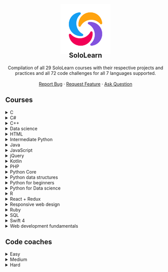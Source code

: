 <div align="center">
    <img src="docs/icon.png" alt="Logo" width="156" height="156" style="margin-bottom:-40px">
    <h2 align="center">SoloLearn</h2>
    <p align="center">
        Compilation of all 29 SoloLearn courses with their respective projects and practices and all 72 code challenges for all 7 languages supported.
        <br />
        <br />
        <a href="https://github.com/HenestrosaConH/sololearn/issues/new/choose">Report Bug</a> · <a href="https://github.com/HenestrosaConH/sololearn/issues/new/choose">Request Feature</a> · <a href="https://github.com/HenestrosaConH/sololearn/discussions">Ask Question</a>
    </p>
</div>

## Courses

<details>
	<summary>C</summary>

There are no code projects nor code practices available for this course.
</details>

<details>
	<summary>C#</summary>

1. Basic concepts
	<details>
		<summary>Code practice</summary>

	- [C# is the best](https://github.com/HenestrosaConH/sololearn/tree/main/Courses/C%23/1.%20Basic%20concepts/Code%20practice/C%23%20is%20the%20best)	 
	- [How much do you earn](https://github.com/HenestrosaConH/sololearn/tree/main/Courses/C%23/1.%20Basic%20concepts/Code%20practice/How%20much%20do%20you%20earn)	
	- [Packing madness](https://github.com/HenestrosaConH/sololearn/tree/main/Courses/C%23/1.%20Basic%20concepts/Code%20practice/Packing%20madness)	
	- [Welcome message](https://github.com/HenestrosaConH/sololearn/tree/main/Courses/C%23/1.%20Basic%20concepts/Code%20practice/Welcome%20message)	
	- [Your first program](https://github.com/HenestrosaConH/sololearn/tree/main/Courses/C%23/1.%20Basic%20concepts/Code%20practice/Your%20first%20program)	
	</details>
	<details>
		<summary>Code project</summary>

	- [Area of a circle](https://github.com/HenestrosaConH/sololearn/tree/main/Courses/C%23/1.%20Basic%20concepts/Code%20project)
	</details>
2. Conditionals and loops
	<details>
		<summary>Code practice</summary>

	- [Difficulty levels](https://github.com/HenestrosaConH/sololearn/tree/main/Courses/C%23/2.%20Conditionals%20and%20loops/Code%20practice/Difficulty%20levels)	 
	- [Disney here we come](https://github.com/HenestrosaConH/sololearn/tree/main/Courses/C%23/2.%20Conditionals%20and%20loops/Code%20practice/Disney%20here%20we%20come)	
	- [Earning a scholarship](https://github.com/HenestrosaConH/sololearn/tree/main/Courses/C%23/2.%20Conditionals%20and%20loops/Code%20practice/Earning%20a%20scholarship)	
	- [Flight Kindles](https://github.com/HenestrosaConH/sololearn/tree/main/Courses/C%23/2.%20Conditionals%20and%20loops/Code%20practice/Flight%20Kindles)	
	- [Going once, going twice, sold](https://github.com/HenestrosaConH/sololearn/tree/main/Courses/C%23/2.%20Conditionals%20and%20loops/Code%20practice/Going%20once%2C%20going%20twice%2C%20sold)	
	- [Up we go](https://github.com/HenestrosaConH/sololearn/tree/main/Courses/C%23/2.%20Conditionals%20and%20loops/Code%20practice/Up%20we%20go)	
	</details>
	<details>
		<summary>Code project</summary>

	- [Multiple of 3](https://github.com/HenestrosaConH/sololearn/tree/main/Courses/C%23/2.%20Conditionals%20and%20loops/Code%20project)
	</details>
3. Methods
	<details>
		<summary>Code practice</summary>

	- [Fun with methods](https://github.com/HenestrosaConH/sololearn/tree/main/Courses/C%23/3.%20Methods/Code%20practice/Fun%20with%20methods)	 
	- [Geometry](https://github.com/HenestrosaConH/sololearn/tree/main/Courses/C%23/3.%20Methods/Code%20practice/Geometry)	
	- [Get that discount](https://github.com/HenestrosaConH/sololearn/tree/main/Courses/C%23/3.%20Methods/Code%20practice/Get%20that%20discount)	
	- [Getting a raise](https://github.com/HenestrosaConH/sololearn/tree/main/Courses/C%23/3.%20Methods/Code%20practice/Getting%20a%20raise)	
	- [Overloading](https://github.com/HenestrosaConH/sololearn/tree/main/Courses/C%23/3.%20Methods/Code%20practice/Overloading)	
	- [Recursive summing](https://github.com/HenestrosaConH/sololearn/tree/main/Courses/C%23/3.%20Methods/Code%20practice/Recursive%20summing)	
	- [Set it and forget it](https://github.com/HenestrosaConH/sololearn/tree/main/Courses/C%23/3.%20Methods/Code%20practice/Set%20it%20and%20forget%20it)	
	</details>
	<details>
		<summary>Code project</summary>

	- [Level points](https://github.com/HenestrosaConH/sololearn/tree/main/Courses/C%23/3.%20Methods/Code%20project)
	</details>
4. Classes and objects
	<details>
		<summary>Code practice</summary>

	- [Calculating wins](https://github.com/HenestrosaConH/sololearn/tree/main/Courses/C%23/4.%20Classes%20and%20objects/Code%20practice/Calculating%20wins)	 
	- [Card numbers](https://github.com/HenestrosaConH/sololearn/tree/main/Courses/C%23/4.%20Classes%20and%20objects/Code%20practice/Card%20numbers)	
	- [Creating a project](https://github.com/HenestrosaConH/sololearn/tree/main/Courses/C%23/4.%20Classes%20and%20objects/Code%20practice/Creating%20a%20project)	
	- [Welcome](https://github.com/HenestrosaConH/sololearn/tree/main/Courses/C%23/4.%20Classes%20and%20objects/Code%20practice/Welcome)	
	</details>
	<details>
		<summary>Code project</summary>

	- [Social network](https://github.com/HenestrosaConH/sololearn/tree/main/Courses/C%23/4.%20Classes%20and%20objects/Code%20project)
	</details>
5. Arrays and strings
	<details>
		<summary>Code practice</summary>

	- [Array to table](https://github.com/HenestrosaConH/sololearn/tree/main/Courses/C%23/5.%20Arrays%20and%20strings/Code%20practice/Array%20to%20table)	 
	- [Maximum and minimum](https://github.com/HenestrosaConH/sololearn/tree/main/Courses/C%23/5.%20Arrays%20and%20strings/Code%20practice/Maximum%20and%20minimum)	
	- [Only the evens](https://github.com/HenestrosaConH/sololearn/tree/main/Courses/C%23/5.%20Arrays%20and%20strings/Code%20practice/Only%20the%20evens)	
	- [Passwords rules](https://github.com/HenestrosaConH/sololearn/tree/main/Courses/C%23/5.%20Arrays%20and%20strings/Code%20practice/Passwords%20rules)	
	- [Qualifying for the Olympics](https://github.com/HenestrosaConH/sololearn/tree/main/Courses/C%23/5.%20Arrays%20and%20strings/Code%20practice/Qualifying%20for%20the%20Olympics)	
	- [Solve the puzzle](https://github.com/HenestrosaConH/sololearn/tree/main/Courses/C%23/5.%20Arrays%20and%20strings/Code%20practice/Solve%20the%20puzzle)	
	</details>
	<details>
		<summary>Code project</summary>

	- [Words](https://github.com/HenestrosaConH/sololearn/tree/main/Courses/C%23/5.%20Arrays%20and%20strings/Code%20project)
	</details>
6. More on classes
	<details>
		<summary>Code practice</summary>

	- [All about this](https://github.com/HenestrosaConH/sololearn/tree/main/Courses/C%23/6.%20More%20on%20classes/Code%20practice/All%20about%20this)	 
	- [Array sorting](https://github.com/HenestrosaConH/sololearn/tree/main/Courses/C%23/6.%20More%20on%20classes/Code%20practice/Array%20sorting)	
	- [Grow your business](https://github.com/HenestrosaConH/sololearn/tree/main/Courses/C%23/6.%20More%20on%20classes/Code%20practice/Grow%20your%20business)	
	- [Music selector](https://github.com/HenestrosaConH/sololearn/tree/main/Courses/C%23/6.%20More%20on%20classes/Code%20practice/Music%20selector)	
	- [Teamwork makes the dream](https://github.com/HenestrosaConH/sololearn/tree/main/Courses/C%23/6.%20More%20on%20classes/Code%20practice/Teamwork%20makes%20the%20dream)	
	- [Who won](https://github.com/HenestrosaConH/sololearn/tree/main/Courses/C%23/6.%20More%20on%20classes/Code%20practice/Who%20won)	
	</details>
	<details>
		<summary>Code project</summary>

	- [Dance](https://github.com/HenestrosaConH/sololearn/tree/main/Courses/C%23/6.%20More%20on%20classes/Code%20project)
	</details>
7. Inheritance and polymorphism
	<details>
		<summary>Code practice</summary>

	- [Attack](https://github.com/HenestrosaConH/sololearn/tree/main/Courses/C%23/7.%20Inheritance%20and%20polymorphism/Code%20practice/Attack)	 
	- [Make and model](https://github.com/HenestrosaConH/sololearn/tree/main/Courses/C%23/7.%20Inheritance%20and%20polymorphism/Code%20practice/Make%20and%20model)	
	- [Online car shopping](https://github.com/HenestrosaConH/sololearn/tree/main/Courses/C%23/7.%20Inheritance%20and%20polymorphism/Code%20practice/Online%20car%20shopping)	
	- [Perimeter calculator](https://github.com/HenestrosaConH/sololearn/tree/main/Courses/C%23/7.%20Inheritance%20and%20polymorphism/Code%20practice/Perimeter%20calculator)	
	- [Whats my account balance](https://github.com/HenestrosaConH/sololearn/tree/main/Courses/C%23/7.%20Inheritance%20and%20polymorphism/Code%20practice/Whats%20my%20account%20balance)	
	- [Where are the planes](https://github.com/HenestrosaConH/sololearn/tree/main/Courses/C%23/7.%20Inheritance%20and%20polymorphism/Code%20practice/Where%20are%20the%20planes)	
	</details>
	<details>
		<summary>Code project</summary>

	- [Drawing application](https://github.com/HenestrosaConH/sololearn/tree/main/Courses/C%23/7.%20Inheritance%20and%20polymorphism/Code%20project)
	</details>
8. Structs, enums, exceptions and files
	<details>
		<summary>Code practice</summary>

	- [Accelerate](https://github.com/HenestrosaConH/sololearn/tree/main/Courses/C%23/8.%20Structs%2C%20enums%2C%20exceptions%20and%20files/Code%20practice/Accelerate)	 
	- [Fun with dimensions](https://github.com/HenestrosaConH/sololearn/tree/main/Courses/C%23/8.%20Structs%2C%20enums%2C%20exceptions%20and%20files/Code%20practice/Fun%20with%20dimensions)	
	- [Going on vacation](https://github.com/HenestrosaConH/sololearn/tree/main/Courses/C%23/8.%20Structs%2C%20enums%2C%20exceptions%20and%20files/Code%20practice/Going%20on%20vacation)	
	</details>
	<details>
		<summary>Code project</summary>

	- [Robot-barman](https://github.com/HenestrosaConH/sololearn/tree/main/Courses/C%23/8.%20Structs%2C%20enums%2C%20exceptions%20and%20files/Code%20project)
	</details>
9. Generics
	<details>
		<summary>Code practice</summary>

	- [Generic all around](https://github.com/HenestrosaConH/sololearn/tree/main/Courses/C%23/9.%20Generics/Code%20practice/Generic%20all%20around)	 
	- [Hiring engineers](https://github.com/HenestrosaConH/sololearn/tree/main/Courses/C%23/9.%20Generics/Code%20practice/Hiring%20engineers)	
	- [Print to printer](https://github.com/HenestrosaConH/sololearn/tree/main/Courses/C%23/9.%20Generics/Code%20practice/Print%20to%20printer)	
	- [Queue it up](https://github.com/HenestrosaConH/sololearn/tree/main/Courses/C%23/9.%20Generics/Code%20practice/Queue%20it%20up)	
	- [Top of the leaderboard](https://github.com/HenestrosaConH/sololearn/tree/main/Courses/C%23/9.%20Generics/Code%20practice/Top%20of%20the%20leaderboard)	
	</details>
	<details>
		<summary>Code project</summary>

	- [Coffee time](https://github.com/HenestrosaConH/sololearn/tree/main/Courses/C%23/9.%20Generics/Code%20project)
	</details>
</details>

<details>
	<summary>C++</summary>

1. Basic concepts
	- [Transportation](https://github.com/HenestrosaConH/sololearn/tree/main/Courses/C%2B%2B/1.%20Basic%20concepts/Code%20project/Transportation)
2. Conditionals and loops
	- [Countdown](https://github.com/HenestrosaConH/sololearn/tree/main/Courses/C%2B%2B/2.%20Conditionals%20and%20loops/Code%20project/Countdown)
3. Data types, arrays and pointers
	- [Ticket office](https://github.com/HenestrosaConH/sololearn/tree/main/Courses/C%2B%2B/3.%20Data%20types%2C%20arrays%20and%20pointers/Code%20project/Ticket%20office)
4. Functions
	- [Palindrome numbers](https://github.com/HenestrosaConH/sololearn/tree/main/Courses/C%2B%2B/4.%20Functions/Code%20project/Palindrome%20numbers)
5. Classes and objects
	- [Queue management part 1](https://github.com/HenestrosaConH/sololearn/tree/main/Courses/C%2B%2B/5.%20Classes%20and%20objects/Code%20coach/Queue%20management%20part%201)
6. More on classes
	- [Queue management part 2](https://github.com/HenestrosaConH/sololearn/tree/main/Courses/C%2B%2B/6.%20More%20on%20classes/Code%20project/Queue%20management%20part%202)
7. Inheritance and polymorphism
	- [Queue management part 3](https://github.com/HenestrosaConH/sololearn/tree/main/Courses/C%2B%2B/7.%20Inheritance%20and%20polymorphism/Code%20project/Queue%20management%20part%203)
8. Templates, exceptions and files
	- [Queue management part 4](https://github.com/HenestrosaConH/sololearn/tree/main/Courses/C%2B%2B/8.%20Templates%2C%20exceptions%20and%20files/Code%20project/Queue%20management%20part%204)
</details>

<details>
	<summary>Data science</summary>

1. Data manipulation
	<details>
		<summary>Code project</summary>

	- [Water consumption](https://github.com/HenestrosaConH/sololearn/tree/main/Courses/Kotlin/1.%20Data%20manipulation/Code%20project)
	</details>
2. Data analysis
	<details>
		<summary>Code project</summary>

	- [Ordinary squares](https://github.com/HenestrosaConH/sololearn/tree/main/Courses/Data%20science/2.%20Data%20analysis/Code%20project)
	</details>
3. Data visualization
	<details>
		<summary>Code project</summary>

	- [Ordinary squares](https://github.com/HenestrosaConH/sololearn/tree/main/Courses/Data%20science/3.%20Data%20visualization/Code%20project)
	</details>
4. Linear regression
	<details>
		<summary>Code project</summary>

	- [Ordinary squares](https://github.com/HenestrosaConH/sololearn/tree/main/Courses/Data%20science/4.%20Linear%20regression/Code%20project)
	</details>
5. Classification
	<details>
		<summary>Code project</summary>

	- [Binary disorder](https://github.com/HenestrosaConH/sololearn/tree/main/Courses/Data%20science/5.%20Classification/Code%20project)
	</details>
6. Clustering wines
	<details>
		<summary>Code project</summary>

	- [Pandas pandas pandas](https://github.com/HenestrosaConH/sololearn/tree/main/Courses/Data%20science/6.%20Clustering%20wines/Code%20project)
	</details>

</details>

<details>
	<summary>HTML</summary>

1. Overview
	<details>
		<summary>Code repo</summary>

	- [Creating your first HTML page (03.2 Code repo)](https://github.com/HenestrosaConH/sololearn/tree/main/Courses/HTML/1.%20Overview/03.2%20Code%20repo)	 
	</details>
2. HTML Basics
	<details>
		<summary>Code repo</summary>

	- [Headings, lines, comments (06.2 Code repo)](https://github.com/HenestrosaConH/sololearn/tree/main/Courses/HTML/2.%20HTML%20Basics/06.2%20Code%20repo)	 
	- [Text formatting (08.2 Code repo)](https://github.com/HenestrosaConH/sololearn/tree/main/Courses/HTML/2.%20HTML%20Basics/08.2%20Code%20repo)	 
	- [Blog project: about me (09.2 Code repo)](https://github.com/HenestrosaConH/sololearn/tree/main/Courses/HTML/2.%20HTML%20Basics/09.2%20Code%20repo)	 
	- [Images (12.2 Code repo)](https://github.com/HenestrosaConH/sololearn/tree/main/Courses/HTML/2.%20HTML%20Basics/12.2%20Code%20repo)	 
	- [Lists (13.2 Code repo)](https://github.com/HenestrosaConH/sololearn/tree/main/Courses/HTML/2.%20HTML%20Basics/13.2%20Code%20repo)	 
	- [Tables (15.2 Code repo)](https://github.com/HenestrosaConH/sololearn/tree/main/Courses/HTML/2.%20HTML%20Basics/15.2%20Code%20repo)	 
	- [Links (16.2 Code repo)](https://github.com/HenestrosaConH/sololearn/tree/main/Courses/HTML/2.%20HTML%20Basics/16.2%20Code%20repo)	 
	- [Forms (19.2 Code repo)](https://github.com/HenestrosaConH/sololearn/tree/main/Courses/HTML/2.%20HTML%20Basics/19.2%20Code%20repo)	 
	- [Blog project: contact form (20.2 Code repo)](https://github.com/HenestrosaConH/sololearn/tree/main/Courses/HTML/2.%20HTML%20Basics/20.2%20Code%20repo)	 
	</details>
3. Challenges  
	There are no code repos for this module
4. HTML5  
	There are no code repos for this module
</details>

<details>
	<summary>Intermediate Python</summary>

1. Collection types
	<details>
		<summary>Code practice</summary>

	- [Car data](https://github.com/HenestrosaConH/sololearn/tree/main/Courses/Intermediate%20Python/1.%20Collection%20types/Code%20practice/Car%20data)	 
	- [Contact search](https://github.com/HenestrosaConH/sololearn/tree/main/Courses/Intermediate%20Python/1.%20Collection%20types/Code%20practice/Contact%20search)	 
	- [Ignore the vowels](https://github.com/HenestrosaConH/sololearn/tree/main/Courses/Intermediate%20Python/1.%20Collection%20types/Code%20practice/Ignore%20the%20vowels)	 
	- [Nation economic freedom](https://github.com/HenestrosaConH/sololearn/tree/main/Courses/Intermediate%20Python/1.%20Collection%20types/Code%20practice/Nation%20economic%20freedom)	 
	- [Square up](https://github.com/HenestrosaConH/sololearn/tree/main/Courses/Intermediate%20Python/1.%20Collection%20types/Code%20practice/Square%20up)	 
	- [You are qualified](https://github.com/HenestrosaConH/sololearn/tree/main/Courses/Intermediate%20Python/1.%20Collection%20types/Code%20practice/You%20are%20qualified)	 
	</details>

	<details>
		<summary>Code project</summary>

	- [Letter count](https://github.com/HenestrosaConH/sololearn/tree/main/Courses/Intermediate%20Python/1.%20Collection%20types/Code%20project)
	</details>
2. Functional programming
	<details>
		<summary>Code practice</summary>

	- [Collecting reports](https://github.com/HenestrosaConH/sololearn/tree/main/Courses/Intermediate%20Python/2.%20Functional%20programming/Code%20practice/Collecting%20reports)	 
	- [Decimal to binary](https://github.com/HenestrosaConH/sololearn/tree/main/Courses/Intermediate%20Python/2.%20Functional%20programming/Code%20practice/Decimal%20to%20binary)	 
	- [Generating](https://github.com/HenestrosaConH/sololearn/tree/main/Courses/Intermediate%20Python/2.%20Functional%20programming/Code%20practice/Generating)	 
	- [Getting a raise](https://github.com/HenestrosaConH/sololearn/tree/main/Courses/Intermediate%20Python/2.%20Functional%20programming/Code%20practice/Getting%20a%20raise)	 
	- [How much](https://github.com/HenestrosaConH/sololearn/tree/main/Courses/Intermediate%20Python/2.%20Functional%20programming/Code%20practice/How%20much)	 
	- [Making it work](https://github.com/HenestrosaConH/sololearn/tree/main/Courses/Intermediate%20Python/2.%20Functional%20programming/Code%20practice/Making%20it%20work)	 
	</details>

	<details>
		<summary>Code project</summary>

	- [Spelling backwards](https://github.com/HenestrosaConH/sololearn/tree/main/Courses/Intermediate%20Python/2.%20Functional%20programming/Code%20project)
	</details>
3. Object-oriented programming
	<details>
		<summary>Code practice</summary>

	- [Define the methods](https://github.com/HenestrosaConH/sololearn/tree/main/Courses/Intermediate%20Python/3.%20Object-oriented%20programming/Code%20practice/Define%20the%20methods)	 
	- [Fine art](https://github.com/HenestrosaConH/sololearn/tree/main/Courses/Intermediate%20Python/3.%20Object-oriented%20programming/Code%20practice/Fine%20art)	 
	- [Game over](https://github.com/HenestrosaConH/sololearn/tree/main/Courses/Intermediate%20Python/3.%20Object-oriented%20programming/Code%20practice/Game%20over)	 
	- [Preservation](https://github.com/HenestrosaConH/sololearn/tree/main/Courses/Intermediate%20Python/3.%20Object-oriented%20programming/Code%20practice/Preservation)	 
	- [Shape factory](https://github.com/HenestrosaConH/sololearn/tree/main/Courses/Intermediate%20Python/3.%20Object-oriented%20programming/Code%20practice/Shape%20factory)	 
	- [Staying alive](https://github.com/HenestrosaConH/sololearn/tree/main/Courses/Intermediate%20Python/3.%20Object-oriented%20programming/Code%20practice/Staying%20alive)	 
	</details>

	<details>
		<summary>Code project</summary>

	- [Shooting game](https://github.com/HenestrosaConH/sololearn/tree/main/Courses/Intermediate%20Python/3.%20Object-oriented%20programming/Code%20project)
	</details>
4. Exceptions
	<details>
		<summary>Code practice</summary>

	- [Cash out](https://github.com/HenestrosaConH/sololearn/tree/main/Courses/Intermediate%20Python/4.%20Exceptions/Code%20practice/Cash%20out)	 
	- [Chef's kiss](https://github.com/HenestrosaConH/sololearn/tree/main/Courses/Intermediate%20Python/4.%20Exceptions/Code%20practice/Chef's%20kiss)	 
	- [Say something](https://github.com/HenestrosaConH/sololearn/tree/main/Courses/Intermediate%20Python/4.%20Exceptions/Code%20practice/Say%20something)	 
	</details>

	<details>
		<summary>Code project</summary>

	- [Registration system](https://github.com/HenestrosaConH/sololearn/tree/main/Courses/Intermediate%20Python/4.%20Exceptions/Code%20project)
	</details>
5. Working with files
	<details>
		<summary>Code practice</summary>

	- [Book club](https://github.com/HenestrosaConH/sololearn/tree/main/Courses/Intermediate%20Python/5.%20Working%20with%20files/Code%20practice/Book%20club)	 
	- [Filling up with numbers](https://github.com/HenestrosaConH/sololearn/tree/main/Courses/Intermediate%20Python/5.%20Working%20with%20files/Code%20practice/Filling%20up%20with%20numbers)	 
	- [Reading through](https://github.com/HenestrosaConH/sololearn/tree/main/Courses/Intermediate%20Python/5.%20Working%20with%20files/Code%20practice/Reading%20through)	 
	</details>

	<details>
		<summary>Code project</summary>

	- [Title encoder](https://github.com/HenestrosaConH/sololearn/tree/main/Courses/Intermediate%20Python/5.%20Working%20with%20files/Code%20project)
	</details>
</details>

<details>
	<summary>Java</summary>

1. Basic concepts
	<details>
		<summary>Code practice</summary>

	- [Once in the bar](https://github.com/HenestrosaConH/sololearn/tree/main/Courses/Java/1.%20Basic%20concepts/Code%20practice/Once%20in%20the%20bar)	 
	- [To comment or not to comment](https://github.com/HenestrosaConH/sololearn/tree/main/Courses/Java/1.%20Basic%20concepts/Code%20practice/To%20comment%20or%20not%20to%20comment)	
	- [Vehicle passport](https://github.com/HenestrosaConH/sololearn/tree/main/Courses/Java/1.%20Basic%20concepts/Code%20practice/Vehicle%20passport)	
	- [Who scored more](https://github.com/HenestrosaConH/sololearn/tree/main/Courses/Java/1.%20Basic%20concepts/Code%20practice/Who%20scored%20more)	
	</details>
	<details>
		<summary>Code project</summary>

	- [Time converter](https://github.com/HenestrosaConH/sololearn/tree/main/Courses/Java/1.%20Basic%20concepts/Code%20project)
	</details>
2. Conditionals and loops
	<details>
		<summary>Code practice</summary>

	- [Emotion detector](https://github.com/HenestrosaConH/sololearn/tree/main/Courses/Java/2.%20Conditionals%20and%20loops/Code%20practice/Emotion%20detector)	 
	- [In the car salon](https://github.com/HenestrosaConH/sololearn/tree/main/Courses/Java/2.%20Conditionals%20and%20loops/Code%20practice/In%20the%20car%20salon)	
	- [Let's explore](https://github.com/HenestrosaConH/sololearn/tree/main/Courses/Java/2.%20Conditionals%20and%20loops/Code%20practice/Let's%20explore)	
	- [Loyal customers](https://github.com/HenestrosaConH/sololearn/tree/main/Courses/Java/2.%20Conditionals%20and%20loops/Code%20practice/Loyal%20customers)	
	- [Math class](https://github.com/HenestrosaConH/sololearn/tree/main/Courses/Java/2.%20Conditionals%20and%20loops/Code%20practice/Math%20class)	
	- [Safety first](https://github.com/HenestrosaConH/sololearn/tree/main/Courses/Java/2.%20Conditionals%20and%20loops/Code%20practice/Safety%20first)	
	- [University admission](https://github.com/HenestrosaConH/sololearn/tree/main/Courses/Java/2.%20Conditionals%20and%20loops/Code%20practice/University%20admission)	
	</details>
	<details>
		<summary>Code project</summary>

	- [Loan calculator](https://github.com/HenestrosaConH/sololearn/tree/main/Courses/Java/2.%20Conditionals%20and%20loops/Code%20project)
	</details>
3. Arrays
	<details>
		<summary>Code practice</summary>

	- [Fix the calendar](https://github.com/HenestrosaConH/sololearn/tree/main/Courses/Java/3.%20Arrays/Code%20practice/Fix%20the%20calendar)	 
	- [Geometry code](https://github.com/HenestrosaConH/sololearn/tree/main/Courses/Java/3.%20Arrays/Code%20practice/Geometry%20code)	
	- [Matrix](https://github.com/HenestrosaConH/sololearn/tree/main/Courses/Java/3.%20Arrays/Code%20practice/Matrix)	
	- [Loyal customers](https://github.com/HenestrosaConH/sololearn/tree/main/Courses/Java/2.%20Conditionals%20and%20loops/Code%20practice/Loyal%20customers)	
	- [Summing multipliers](https://github.com/HenestrosaConH/sololearn/tree/main/Courses/Java/3.%20Arrays/Code%20practice/Summing%20multipliers)	
	</details>
	<details>
		<summary>Code project</summary>

	- [Reverse a string](https://github.com/HenestrosaConH/sololearn/tree/main/Courses/Java/3.%20Arrays/Code%20project)
	</details>
4. Classes and objects
	<details>
		<summary>Code practice</summary>

	- [Exponents](https://github.com/HenestrosaConH/sololearn/tree/main/Courses/Java/4.%20Classes%20and%20objects/Code%20practice/Exponents)	 
	- [Friendly robot](https://github.com/HenestrosaConH/sololearn/tree/main/Courses/Java/4.%20Classes%20and%20objects/Code%20practice/Friendly%20robot)	
	- [Going places](https://github.com/HenestrosaConH/sololearn/tree/main/Courses/Java/4.%20Classes%20and%20objects/Code%20practice/Going%20places)	
	- [Loading, loading, loading](https://github.com/HenestrosaConH/sololearn/tree/main/Courses/Java/4.%20Classes%20and%20objects/Code%20practice/Loading%2C%20loading%2C%20loading)	
	- [Movie tickets](https://github.com/HenestrosaConH/sololearn/tree/main/Courses/Java/4.%20Classes%20and%20objects/Code%20practice/Movie%20tickets)	
	- [So you think you can dance](https://github.com/HenestrosaConH/sololearn/tree/main/Courses/Java/4.%20Classes%20and%20objects/Code%20practice/So%20you%20think%20you%20can%20dance)	
	- [Student information system](https://github.com/HenestrosaConH/sololearn/tree/main/Courses/Java/4.%20Classes%20and%20objects/Code%20practice/Student%20information%20system)	
	- [Tracking customer data](https://github.com/HenestrosaConH/sololearn/tree/main/Courses/Java/4.%20Classes%20and%20objects/Code%20practice/Tracking%20customer%20data)	
	</details>
	<details>
		<summary>Code project</summary>

	- [Binary converter](https://github.com/HenestrosaConH/sololearn/tree/main/Courses/Java/4.%20Classes%20and%20objects/Code%20project)
	</details>
5. More on classes
	<details>
		<summary>Code practice</summary>

	- [Animal lovers](https://github.com/HenestrosaConH/sololearn/tree/main/Courses/Java/5.%20More%20on%20classes/Code%20practice/Animal%20lovers)	 
	- [Board game attributes](https://github.com/HenestrosaConH/sololearn/tree/main/Courses/Java/5.%20More%20on%20classes/Code%20practice/Board%20game%20attributes)	
	- [Car classes](https://github.com/HenestrosaConH/sololearn/tree/main/Courses/Java/5.%20More%20on%20classes/Code%20practice/Car%20classes)	
	- [Computer speak](https://github.com/HenestrosaConH/sololearn/tree/main/Courses/Java/5.%20More%20on%20classes/Code%20practice/Computer%20speak)	
	- [Double trouble](https://github.com/HenestrosaConH/sololearn/tree/main/Courses/Java/5.%20More%20on%20classes/Code%20practice/Double%20trouble)	
	- [How many bullets](https://github.com/HenestrosaConH/sololearn/tree/main/Courses/Java/5.%20More%20on%20classes/Code%20practice/How%20many%20bullets)	
	- [Special customer discount](https://github.com/HenestrosaConH/sololearn/tree/main/Courses/Java/5.%20More%20on%20classes/Code%20practice/Special%20customer%20discount)	
	- [Upgrade your subscription](https://github.com/HenestrosaConH/sololearn/tree/main/Courses/Java/5.%20More%20on%20classes/Code%20practice/Upgrade%20your%20subscription)	
	- [Welcome](https://github.com/HenestrosaConH/sololearn/tree/main/Courses/Java/5.%20More%20on%20classes/Code%20practice/Welcome)	
	</details>
	<details>
		<summary>Code project</summary>

	- [Shapes](https://github.com/HenestrosaConH/sololearn/tree/main/Courses/Java/5.%20More%20on%20classes/Code%20project)
	</details>
6. Exceptions, lists, threads and files
	<details>
		<summary>Code practice</summary>

	- [Age dependent](https://github.com/HenestrosaConH/sololearn/tree/main/Courses/Java/6.%20Exceptions%2C%20lists%2C%20threads%20and%20files/Code%20practice/Age%20dependent)	 
	- [Category handling](https://github.com/HenestrosaConH/sololearn/tree/main/Courses/Java/6.%20Exceptions%2C%20lists%2C%20threads%20and%20files/Code%20practice/Category%20handling)	
	- [Getting things done](https://github.com/HenestrosaConH/sololearn/tree/main/Courses/Java/6.%20Exceptions%2C%20lists%2C%20threads%20and%20files/Code%20practice/Getting%20things%20done)	
	- [Link of the list](https://github.com/HenestrosaConH/sololearn/tree/main/Courses/Java/6.%20Exceptions%2C%20lists%2C%20threads%20and%20files/Code%20practice/Link%20of%20the%20list)	
	- [Minimum and maximum](https://github.com/HenestrosaConH/sololearn/tree/main/Courses/Java/6.%20Exceptions%2C%20lists%2C%20threads%20and%20files/Code%20practice/Minimum%20and%20maximum)	
	- [No Zeroes](https://github.com/HenestrosaConH/sololearn/tree/main/Courses/Java/6.%20Exceptions%2C%20lists%2C%20threads%20and%20files/Code%20practice/No%20Zeroes)	
	- [Playing keep away with 3](https://github.com/HenestrosaConH/sololearn/tree/main/Courses/Java/6.%20Exceptions%2C%20lists%2C%20threads%20and%20files/Code%20practice/Playing%20keep%20away%20with%203)	
	- [Practice makes perfect](https://github.com/HenestrosaConH/sololearn/tree/main/Courses/Java/6.%20Exceptions%2C%20lists%2C%20threads%20and%20files/Code%20practice/Practice%20makes%20perfect)	
	- [Welcome](https://github.com/HenestrosaConH/sololearn/tree/main/Courses/Java/6.%20Exceptions%2C%20lists%2C%20threads%20and%20files/Code%20practice/Welcome)	
	</details>
	<details>
		<summary>Code project</summary>

	- [Bowling game](https://github.com/HenestrosaConH/sololearn/tree/main/Courses/Java/6.%20Exceptions%2C%20lists%2C%20threads%20and%20files/Code%20project)
	</details>
</details>

<details>
	<summary>JavaScript</summary>

1. Overview
	<details>
		<summary>Code practice</summary>

	- [Escape to learn](https://github.com/HenestrosaConH/sololearn/tree/main/Courses/JavaScript/1.%20Overview/Code%20practice/Escape%20to%20learn)	 
	- [Right expression](https://github.com/HenestrosaConH/sololearn/tree/main/Courses/JavaScript/1.%20Overview/Code%20practice/Right%20expression)	
	- [Your first program](https://github.com/HenestrosaConH/sololearn/tree/main/Courses/JavaScript/1.%20Overview/Code%20practice/Your%20first%20program)	
	</details>
2. Basic concepts
	<details>
		<summary>Code practice</summary>

	- [Find the adults](https://github.com/HenestrosaConH/sololearn/tree/main/Courses/JavaScript/2.%20Basic%20concepts/Code%20practice/Find%20the%20adults)	
	- [Noon or midnight](https://github.com/HenestrosaConH/sololearn/tree/main/Courses/JavaScript/2.%20Basic%20concepts/Code%20practice/Noon%20or%20midnight)  
	- [Office computers](https://github.com/HenestrosaConH/sololearn/tree/main/Courses/JavaScript/2.%20Basic%20concepts/Code%20practice/Office%20computers)  
	</details>
	<details>
		<summary>Code project</summary>

	- [Trip planner](https://github.com/HenestrosaConH/sololearn/tree/main/Courses/JavaScript/2.%20Basic%20concepts/Code%20project)
	</details>
3. Conditionals and loops
	<details>
		<summary>Code practice</summary>

	- [Dark theme](https://github.com/HenestrosaConH/sololearn/tree/main/Courses/JavaScript/3.%20Conditionals%20and%20loops/Code%20practice/Dark%20theme)  
	- [Exam results](https://github.com/HenestrosaConH/sololearn/tree/main/Courses/JavaScript/3.%20Conditionals%20and%20loops/Code%20practice/Exam%20results)  
	- [Repeat and learn code! Code! Code!](https://github.com/HenestrosaConH/sololearn/tree/main/Courses/JavaScript/3.%20Conditionals%20and%20loops/Code%20practice/Repeat%20and%20learn%20code%21%20Code%21%20Code%21)  
	- [Set a world record](https://github.com/HenestrosaConH/sololearn/tree/main/Courses/JavaScript/3.%20Conditionals%20and%20loops/Code%20practice/Set%20a%20world%20record)  
	- [Skipping 13](https://github.com/HenestrosaConH/sololearn/tree/main/Courses/JavaScript/3.%20Conditionals%20and%20loops/Code%20practice/Skipping%2013)  
	- [Time's up](https://github.com/HenestrosaConH/sololearn/tree/main/Courses/JavaScript/3.%20Conditionals%20and%20loops/Code%20practice/Time%27s%20up)  
	- [Vacation month](https://github.com/HenestrosaConH/sololearn/tree/main/Courses/JavaScript/3.%20Conditionals%20and%20loops/Code%20practice/Vacation%20month)  
	</details>
	<details>
		<summary>Code project</summary>

	- [The snail in the well](https://github.com/HenestrosaConH/sololearn/tree/main/Courses/JavaScript/3.%20Conditionals%20and%20loops/Code%20project)
	</details>
4. Functions
	<details>
		<summary>Code practice</summary>

	- [Average of three](https://github.com/HenestrosaConH/sololearn/tree/main/Courses/JavaScript/4.%20Functions/Code%20practice/Average%20of%20three)  
	- [Important reminders](https://github.com/HenestrosaConH/sololearn/tree/main/Courses/JavaScript/4.%20Functions/Code%20practice/Important%20reminders)  
	- [Loading](https://github.com/HenestrosaConH/sololearn/tree/main/Courses/JavaScript/4.%20Functions/Code%20practice/Loading)  
	- [Who won the match](https://github.com/HenestrosaConH/sololearn/tree/main/Courses/JavaScript/4.%20Functions/Code%20practice/Who%20won%20the%20match)  
	</details>
	<details>
		<summary>Code project</summary>

	- [Currency converter](https://github.com/HenestrosaConH/sololearn/tree/main/Courses/JavaScript/4.%20Functions/Code%20project)
	</details>
5. Objects
	<details>
		<summary>Code practice</summary>

	- [Calculating the discount](https://github.com/HenestrosaConH/sololearn/tree/main/Courses/JavaScript/5.%20Objects/Code%20practice/Calculating%20the%20discount)  
	- [Cuboid volume](https://github.com/HenestrosaConH/sololearn/tree/main/Courses/JavaScript/5.%20Objects/Code%20practice/Cuboid%20volume)  
	- [Landed](https://github.com/HenestrosaConH/sololearn/tree/main/Courses/JavaScript/5.%20Objects/Code%20practice/Landed)  
	</details>
	<details>
		<summary>Code project</summary>

	- [Contact manager](https://github.com/HenestrosaConH/sololearn/tree/main/Courses/JavaScript/5.%20Objects/Code%20project)
	</details>
6. Core objects
	<details>
		<summary>Code practice</summary>

	- [Fluffy pancakes](https://github.com/HenestrosaConH/sololearn/tree/main/Courses/JavaScript/6.%20Core%20objects/Code%20practice/Fluffy%20pancakes)  
	- [Level up](https://github.com/HenestrosaConH/sololearn/tree/main/Courses/JavaScript/6.%20Core%20objects/Code%20practice/Level%20up)  
	- [Monday to Sunday](https://github.com/HenestrosaConH/sololearn/tree/main/Courses/JavaScript/6.%20Core%20objects/Code%20practice/Monday%20to%20Sunday)  
	- [Which century](https://github.com/HenestrosaConH/sololearn/tree/main/Courses/JavaScript/6.%20Core%20objects/Code%20practice/Which%20century)  
	</details>
	<details>
		<summary>Code project</summary>

	- [Store manager](https://github.com/HenestrosaConH/sololearn/tree/main/Courses/JavaScript/6.%20Core%20objects/Code%20project)
	</details>
7. DOM and events  
	No code project/practice for this module
8. ECMAScript 6
	<details>
		<summary>Code practice</summary>

	- [Average exam score](https://github.com/HenestrosaConH/sololearn/tree/main/Courses/JavaScript/8.%20ECMAScript%206/Code%20practice/Average%20exam%20score)  
	- [Employee map](https://github.com/HenestrosaConH/sololearn/tree/main/Courses/JavaScript/8.%20ECMAScript%206/Code%20practice/Employee%20map)  
	- [London is the capital of GB](https://github.com/HenestrosaConH/sololearn/tree/main/Courses/JavaScript/8.%20ECMAScript%206/Code%20practice/London%20is%20the%20capital%20of%20GB)  
	- [Score 70 plus](https://github.com/HenestrosaConH/sololearn/tree/main/Courses/JavaScript/8.%20ECMAScript%206/Code%20practice/Score%2070%20plus)  
	- [Summary calculator](https://github.com/HenestrosaConH/sololearn/tree/main/Courses/JavaScript/8.%20ECMAScript%206/Code%20practice/Summary%20calculator)  
	- [Workout harder](https://github.com/HenestrosaConH/sololearn/tree/main/Courses/JavaScript/8.%20ECMAScript%206/Code%20practice/Workout%20harder)  
	</details>
	<details>
		<summary>Code project</summary>

	- [Words](https://github.com/HenestrosaConH/sololearn/tree/main/Courses/JavaScript/8.%20ECMAScript%206/Code%20project)
	</details>
</details>

<details>
	<summary>jQuery</summary>

There are no code projects nor code practices available for this course.
</details>

<details>
	<summary>Kotlin</summary>

1. Basic concepts
	<details>
		<summary>Code practice</summary>

	- [Feeling welcomed](https://github.com/HenestrosaConH/sololearn/tree/main/Courses/Kotlin/1.%20Basic%20concepts/Code%20practice/Feeling%20welcomed)	 
	- [Let's get started](https://github.com/HenestrosaConH/sololearn/tree/main/Courses/Kotlin/1.%20Basic%20concepts/Code%20practice/Let%27s%20get%20started)	 
	- [Make it run](https://github.com/HenestrosaConH/sololearn/tree/main/Courses/Kotlin/1.%20Basic%20concepts/Code%20practice/Make%20it%20run)	 
	- [Surprise](https://github.com/HenestrosaConH/sololearn/tree/main/Courses/Kotlin/1.%20Basic%20concepts/Code%20practice/Surprise)	 
	- [To comment or not to comment](https://github.com/HenestrosaConH/sololearn/tree/main/Courses/Kotlin/1.%20Basic%20concepts/Code%20practice/To%20comment%20or%20not%20to%20comment)	
	</details>

	<details>
		<summary>Code project</summary>

	- [Water consumption](https://github.com/HenestrosaConH/sololearn/tree/main/Courses/Kotlin/1.%20Basic%20concepts/Code%20project)
	</details>
2. Control flow
	<details>
		<summary>Code practice</summary>

	- [Data, please](https://github.com/HenestrosaConH/sololearn/tree/main/Courses/Kotlin/2.%20Control%20flow/Code%20practice/Data%2C%20please)  
	- [Let's convert](https://github.com/HenestrosaConH/sololearn/tree/main/Courses/Kotlin/2.%20Control%20flow/Code%20practice/Let%27s%20convert)  
	- [Multiple inputs](https://github.com/HenestrosaConH/sololearn/tree/main/Courses/Kotlin/2.%20Control%20flow/Code%20practice/Multiple%20inputs)  
	- [Sorting out](https://github.com/HenestrosaConH/sololearn/tree/main/Courses/Kotlin/2.%20Control%20flow/Code%20practice/Sorting%20out)  
	- [Unlocking doors](https://github.com/HenestrosaConH/sololearn/tree/main/Courses/Kotlin/2.%20Control%20flow/Code%20practice/Unlocking%20doors)  
	- [What's the number](https://github.com/HenestrosaConH/sololearn/tree/main/Courses/Kotlin/2.%20Control%20flow/Code%20practice/What%27s%20the%20number)  
	- [What's the sum](https://github.com/HenestrosaConH/sololearn/tree/main/Courses/Kotlin/2.%20Control%20flow/Code%20practice/What%27s%20the%20sum)  
	</details>
	<details>
		<summary>Code project</summary>

	- [Parking fee](https://github.com/HenestrosaConH/sololearn/tree/main/Courses/Kotlin/2.%20Control%20flow/Code%20project)
	</details>
3. Functions
	<details>
		<summary>Code practice</summary>

	- [Calculating taxes](https://github.com/HenestrosaConH/sololearn/tree/main/Courses/Kotlin/3.%20Functions/Code%20practice/Calculating%20taxes)  
	- [Call the function](https://github.com/HenestrosaConH/sololearn/tree/main/Courses/Kotlin/3.%20Functions/Code%20practice/Call%20the%20function)  
	- [Counting letters](https://github.com/HenestrosaConH/sololearn/tree/main/Courses/Kotlin/3.%20Functions/Code%20practice/Counting%20letters)  
	- [Initials](https://github.com/HenestrosaConH/sololearn/tree/main/Courses/Kotlin/3.%20Functions/Code%20practice/Initials)  
	- [Selected names](https://github.com/HenestrosaConH/sololearn/tree/main/Courses/Kotlin/3.%20Functions/Code%20practice/Selected%20names)  
	</details>
	<details>
		<summary>Code project</summary>

	- [Shipping calculator](https://github.com/HenestrosaConH/sololearn/tree/main/Courses/Kotlin/3.%20Functions/Code%20project)
	</details>
4. Object-oriented programming
	<details>
		<summary>Code practice</summary>

	- [Abstraction](https://github.com/HenestrosaConH/sololearn/tree/main/Courses/Kotlin/4.%20Object-oriented%20programming/Code%20practice/Abstraction)  
	- [Button class](https://github.com/HenestrosaConH/sololearn/tree/main/Courses/Kotlin/4.%20Object-oriented%20programming/Code%20practice/Button%20class)  
	- [Button inheritance](https://github.com/HenestrosaConH/sololearn/tree/main/Courses/Kotlin/4.%20Object-oriented%20programming/Code%20practice/Button%20inheritance)  
	- [Button properties](https://github.com/HenestrosaConH/sololearn/tree/main/Courses/Kotlin/4.%20Object-oriented%20programming/Code%20practice/Button%20properties)  
	- [Button tap](https://github.com/HenestrosaConH/sololearn/tree/main/Courses/Kotlin/4.%20Object-oriented%20programming/Code%20practice/Button%20tap)  
	- [Default buttons](https://github.com/HenestrosaConH/sololearn/tree/main/Courses/Kotlin/4.%20Object-oriented%20programming/Code%20practice/Default%20buttons)  
	- [Private property](https://github.com/HenestrosaConH/sololearn/tree/main/Courses/Kotlin/4.%20Object-oriented%20programming/Code%20practice/Private%20property)  
	</details>
	<details>
		<summary>Code project</summary>

	- [Music player](https://github.com/HenestrosaConH/sololearn/tree/main/Courses/Kotlin/4.%20Object-oriented%20programming/Code%20project)
	</details>
</details>

<details>
	<summary>PHP</summary>

There are no code projects nor code practices available for this course.
</details>

<details>
	<summary>Python Core</summary>

1. Basic concepts
	<details>
		<summary>Code practice</summary>

	- [Brain freeze](https://github.com/HenestrosaConH/sololearn/tree/main/Courses/Python%20Core/01.%20Basic%20concepts/Code%20practice/Brain%20freeze)	 
	- [How many miles](https://github.com/HenestrosaConH/sololearn/tree/main/Courses/Python%20Core/01.%20Basic%20concepts/Code%20practice/How%20many%20miles)	 
	- [Your first program](https://github.com/HenestrosaConH/sololearn/tree/main/Courses/Python%20Core/01.%20Basic%20concepts/Code%20practice/Your%20first%20program)	 
	</details>

	<details>
		<summary>Code project</summary>

	- [Exponentiation](https://github.com/HenestrosaConH/sololearn/tree/main/Courses/Python%20Core/01.%20Basic%20concepts/Code%20project)
	</details>
2. Strings and variables
	<details>
		<summary>Code practice</summary>

	- [Fun with exponents](https://github.com/HenestrosaConH/sololearn/tree/main/Courses/Python%20Core/02.%20Strings%20and%20variables/Code%20practice/Fun%20with%20exponents)	 
	- [I code](https://github.com/HenestrosaConH/sololearn/tree/main/Courses/Python%20Core/02.%20Strings%20and%20variables/Code%20practice/I%20code)	 
	- [More lines, more better](https://github.com/HenestrosaConH/sololearn/tree/main/Courses/Python%20Core/02.%20Strings%20and%20variables/Code%20practice/More%20lines%2C%20more%20better)	 
	- [Multiple variables](https://github.com/HenestrosaConH/sololearn/tree/main/Courses/Python%20Core/02.%20Strings%20and%20variables/Code%20practice/Multiple%20variables)	 
	- [String operations](https://github.com/HenestrosaConH/sololearn/tree/main/Courses/Python%20Core/02.%20Strings%20and%20variables/Code%20practice/String%20operations)	 
	</details>

	<details>
		<summary>Code project</summary>

	- [Simple calculator](https://github.com/HenestrosaConH/sololearn/tree/main/Courses/Python%20Core/02.%20Strings%20and%20variables/Code%20project)
	</details>
3. Control structures
	<details>
		<summary>Code practice</summary>

	- [At the boiling point](https://github.com/HenestrosaConH/sololearn/tree/main/Courses/Python%20Core/03.%20Control%20structures/Code%20practice/At%20the%20boiling%20point)	 
	- [Bingo](https://github.com/HenestrosaConH/sololearn/tree/main/Courses/Python%20Core/03.%20Control%20structures/Code%20practice/Bingo)	 
	- [Club bouncer code](https://github.com/HenestrosaConH/sololearn/tree/main/Courses/Python%20Core/03.%20Control%20structures/Code%20practice/Club%20bouncer%20code)	 
	- [Date picker](https://github.com/HenestrosaConH/sololearn/tree/main/Courses/Python%20Core/03.%20Control%20structures/Code%20practice/Date%20picker)	 
	- [Financial transactions](https://github.com/HenestrosaConH/sololearn/tree/main/Courses/Python%20Core/03.%20Control%20structures/Code%20practice/Financial%20transactions)	 
	- [Fruit vending machine](https://github.com/HenestrosaConH/sololearn/tree/main/Courses/Python%20Core/03.%20Control%20structures/Code%20practice/Fruit%20vending%20machine)	 
	- [Humidity level](https://github.com/HenestrosaConH/sololearn/tree/main/Courses/Python%20Core/03.%20Control%20structures/Code%20practice/Humidity%20level)	 
	- [Iteration](https://github.com/HenestrosaConH/sololearn/tree/main/Courses/Python%20Core/03.%20Control%20structures/Code%20practice/Iteration)	 
	- [Let's do some magic](https://github.com/HenestrosaConH/sololearn/tree/main/Courses/Python%20Core/03.%20Control%20structures/Code%20practice/Let's%20do%20some%20magic)	 
	- [The middle element](https://github.com/HenestrosaConH/sololearn/tree/main/Courses/Python%20Core/03.%20Control%20structures/Code%20practice/The%20middle%20element)	 
	</details>

	<details>
		<summary>Code project</summary>

	- [FizzBuzz](https://github.com/HenestrosaConH/sololearn/tree/main/Courses/Python%20Core/03.%20Control%20structures/Code%20project)
	</details>
4. Functions and modules
	<details>
		<summary>Code practice</summary>

	- [Hashtag generator](https://github.com/HenestrosaConH/sololearn/tree/main/Courses/Python%20Core/04.%20Functions%20and%20modules/Code%20practice/Hashtag%20generator)	 
	- [Matching passwords](https://github.com/HenestrosaConH/sololearn/tree/main/Courses/Python%20Core/04.%20Functions%20and%20modules/Code%20practice/Matching%20passwords)	 
	- [No dice, no problem](https://github.com/HenestrosaConH/sololearn/tree/main/Courses/Python%20Core/04.%20Functions%20and%20modules/Code%20practice/No%20dice%2C%20no%20problem)	 
	- [Welcome, SoloLearner](https://github.com/HenestrosaConH/sololearn/tree/main/Courses/Python%20Core/04.%20Functions%20and%20modules/Code%20practice/Welcome%2C%20SoloLearner)	 
	</details>

	<details>
		<summary>Code project</summary>

	- [Celsius to Fahrenheit converter](https://github.com/HenestrosaConH/sololearn/tree/main/Courses/Python%20Core/04.%20Functions%20and%20modules/Code%20project)
	</details>
5. Exceptions and files
	<details>
		<summary>Code practice</summary>

	- [Bank card PIN system](https://github.com/HenestrosaConH/sololearn/tree/main/Courses/Python%20Core/05.%20Exceptions%20and%20files/Code%20practice/Bank%20card%20PIN%20system)	 
	- [Getting in shape](https://github.com/HenestrosaConH/sololearn/tree/main/Courses/Python%20Core/05.%20Exceptions%20and%20files/Code%20practice/Getting%20in%20shape)	 
	- [Making coffee](https://github.com/HenestrosaConH/sololearn/tree/main/Courses/Python%20Core/05.%20Exceptions%20and%20files/Code%20practice/Making%20coffee)	 
	- [New lines](https://github.com/HenestrosaConH/sololearn/tree/main/Courses/Python%20Core/05.%20Exceptions%20and%20files/Code%20practice/New%20lines)	 
	</details>

	<details>
		<summary>Code project</summary>

	- [Book titles](https://github.com/HenestrosaConH/sololearn/tree/main/Courses/Python%20Core/05.%20Exceptions%20and%20files/Code%20project)
	</details>
6. More types
	<details>
		<summary>Code practice</summary>

	- [Broken keyboard](https://github.com/HenestrosaConH/sololearn/tree/main/Courses/Python%20Core/06.%20More%20types/Code%20practice/Broken%20keyboard)	 
	- [How many words](https://github.com/HenestrosaConH/sololearn/tree/main/Courses/Python%20Core/06.%20More%20types/Code%20practice/How%20many%20words)	 
	- [Inventory management](https://github.com/HenestrosaConH/sololearn/tree/main/Courses/Python%20Core/06.%20More%20types/Code%20practice/Inventory%20management)	 
	- [List of multiples](https://github.com/HenestrosaConH/sololearn/tree/main/Courses/Python%20Core/06.%20More%20types/Code%20practice/List%20of%20multiples)	 
	- [Names and ages](https://github.com/HenestrosaConH/sololearn/tree/main/Courses/Python%20Core/06.%20More%20types/Code%20practice/Names%20and%20ages)	 
	- [Tuples](https://github.com/HenestrosaConH/sololearn/tree/main/Courses/Python%20Core/06.%20More%20types/Code%20practice/Tuples)	 
	- [Where's the book](https://github.com/HenestrosaConH/sololearn/tree/main/Courses/Python%20Core/06.%20More%20types/Code%20practice/Where's%20the%20book)	 
	</details>

	<details>
		<summary>Code project</summary>

	- [Longest word](https://github.com/HenestrosaConH/sololearn/tree/main/Courses/Python%20Core/06.%20More%20types/Code%20project)
	</details>
7. Functional programming
	<details>
		<summary>Code practice</summary>

	- [Commonality](https://github.com/HenestrosaConH/sololearn/tree/main/Courses/Python%20Core/07.%20Functional%20programming/Code%20practice/Commonality)	 
	- [Filtering](https://github.com/HenestrosaConH/sololearn/tree/main/Courses/Python%20Core/07.%20Functional%20programming/Code%20practice/Filtering)	 
	- [Fun with math](https://github.com/HenestrosaConH/sololearn/tree/main/Courses/Python%20Core/07.%20Functional%20programming/Code%20practice/Fun%20with%20math)	 
	- [Lambdas](https://github.com/HenestrosaConH/sololearn/tree/main/Courses/Python%20Core/07.%20Functional%20programming/Code%20practice/Lambdas)	 
	- [Ordering](https://github.com/HenestrosaConH/sololearn/tree/main/Courses/Python%20Core/07.%20Functional%20programming/Code%20practice/Ordering)	 
	- [Split generator](https://github.com/HenestrosaConH/sololearn/tree/main/Courses/Python%20Core/07.%20Functional%20programming/Code%20practice/Split%20generator)	 
	- [Uppercasing](https://github.com/HenestrosaConH/sololearn/tree/main/Courses/Python%20Core/07.%20Functional%20programming/Code%20practice/Uppercasing)	 
	</details>

	<details>
		<summary>Code project</summary>

	- [Fibonacci](https://github.com/HenestrosaConH/sololearn/tree/main/Courses/Python%20Core/07.%20Functional%20programming/Code%20project)
	</details>
8. Object-oriented programming
	<details>
		<summary>Code practice</summary>

	- [Bank accounts](https://github.com/HenestrosaConH/sololearn/tree/main/Courses/Python%20Core/08.%20Object-oriented%20programming/Code%20practice/Bank%20accounts)	 
	- [Fun with classes](https://github.com/HenestrosaConH/sololearn/tree/main/Courses/Python%20Core/08.%20Object-oriented%20programming/Code%20practice/Fun%20with%20classes)	 
	- [Making a deposit](https://github.com/HenestrosaConH/sololearn/tree/main/Courses/Python%20Core/08.%20Object-oriented%20programming/Code%20practice/Making%20a%20deposit)	 
	- [Property values](https://github.com/HenestrosaConH/sololearn/tree/main/Courses/Python%20Core/08.%20Object-oriented%20programming/Code%20practice/Property%20values)	 
	- [Static methods](https://github.com/HenestrosaConH/sololearn/tree/main/Courses/Python%20Core/08.%20Object-oriented%20programming/Code%20practice/Static%20methods)	 
	- [Student class](https://github.com/HenestrosaConH/sololearn/tree/main/Courses/Python%20Core/08.%20Object-oriented%20programming/Code%20practice/Student%20class)	 
	</details>

	<details>
		<summary>Code project</summary>

	- [Juice maker](https://github.com/HenestrosaConH/sololearn/tree/main/Courses/Python%20Core/08.%20Object-oriented%20programming/Code%20project)
	</details>
9. Regular expressions 
	<details>
		<summary>Code practice</summary>

	- [Authentication](https://github.com/HenestrosaConH/sololearn/tree/main/Courses/Python%20Core/09.%20Regular%20expressions/Code%20practice/Authentication)	 
	- [Contacts database](https://github.com/HenestrosaConH/sololearn/tree/main/Courses/Python%20Core/09.%20Regular%20expressions/Code%20practice/Contacts%20database)	 
	- [Online shop search](https://github.com/HenestrosaConH/sololearn/tree/main/Courses/Python%20Core/09.%20Regular%20expressions/Code%20practice/Online%20shop%20search)	 
	- [Social media pro](https://github.com/HenestrosaConH/sololearn/tree/main/Courses/Python%20Core/09.%20Regular%20expressions/Code%20practice/Social%20media%20pro)	 
	- [Starts with ends with](https://github.com/HenestrosaConH/sololearn/tree/main/Courses/Python%20Core/09.%20Regular%20expressions/Code%20practice/Starts%20with%20ends%20with)	 
	</details>

	<details>
		<summary>Code project</summary>

	- [Phone number validation](https://github.com/HenestrosaConH/sololearn/tree/main/Courses/Python%20Core/09.%20Regular%20expressions/Code%20project)
	</details>
10. Pythonicness and packaging
	<details>
		<summary>Code practice</summary>

	- [Give me my money](https://github.com/HenestrosaConH/sololearn/tree/main/Courses/Python%20Core/10.%20Pythonicness%20and%20packaging/Code%20practice/Give%20me%20my%20money)	 
	- [Infinite sum](https://github.com/HenestrosaConH/sololearn/tree/main/Courses/Python%20Core/10.%20Pythonicness%20and%20packaging/Code%20practice/Infinite%20sum)	 
	- [Too young to ride](https://github.com/HenestrosaConH/sololearn/tree/main/Courses/Python%20Core/10.%20Pythonicness%20and%20packaging/Code%20practice/Too%20young%20to%20ride)	 
	</details>

	<details>
		<summary>Code project</summary>

	- [Adding words](https://github.com/HenestrosaConH/sololearn/tree/main/Courses/Python%20Core/10.%20Pythonicness%20and%20packaging/Code%20project)
	</details>
</details>

<details>
	<summary>Python data structures</summary>

1. Working with strings
	<details>
		<summary>Code practice</summary>

	- [Editing guide](https://github.com/HenestrosaConH/sololearn/tree/main/Courses/Python%20data%20structures/1.%20Working%20with%20strings/Code%20practice/Editing%20guide)	 
	- [How many vowels](https://github.com/HenestrosaConH/sololearn/tree/main/Courses/Python%20data%20structures/1.%20Working%20with%20strings/Code%20practice/How%20many%20vowels)	 
	- [Line them up](https://github.com/HenestrosaConH/sololearn/tree/main/Courses/Python%20data%20structures/1.%20Working%20with%20strings/Code%20practice/Line%20them%20up)	 
	</details>

	<details>
		<summary>Code project</summary>

	- [Letter frequency](https://github.com/HenestrosaConH/sololearn/tree/main/Courses/Python%20data%20structures/1.%20Working%20with%20strings/Code%20project)
	</details>
2. Lists
	<details>
		<summary>Code practice</summary>

	- [Apple of my eye](https://github.com/HenestrosaConH/sololearn/tree/main/Courses/Python%20data%20structures/2.%20Lists/Code%20practice/Apple%20of%20my%20eye)  
	- [Fancy houses](https://github.com/HenestrosaConH/sololearn/tree/main/Courses/Python%20data%20structures/2.%20Lists/Code%20practice/Fancy%20houses)  
	- [Insect control](https://github.com/HenestrosaConH/sololearn/tree/main/Courses/Python%20data%20structures/2.%20Lists/Code%20practice/Insect%20control)  
	</details>
	<details>
		<summary>Code project</summary>

	- [Average word length](https://github.com/HenestrosaConH/sololearn/tree/main/Courses/Python%20data%20structures/2.%20Lists/Code%20project)
	</details>
3. Dictionaries, tuples, sets
	<details>
		<summary>Code practice</summary>

	- [Fuzzy search](https://github.com/HenestrosaConH/sololearn/tree/main/Courses/Python%20data%20structures/3.%20Dictionaries%2C%20tuples%2C%20sets/Code%20practice/Fuzzy%20search)  
	- [Mapping software](https://github.com/HenestrosaConH/sololearn/tree/main/Courses/Python%20data%20structures/3.%20Dictionaries%2C%20tuples%2C%20sets/Code%20practice/Mapping%20software)  
	- [Words in common](https://github.com/HenestrosaConH/sololearn/tree/main/Courses/Python%20data%20structures/3.%20Dictionaries%2C%20tuples%2C%20sets/Code%20practice/Words%20in%20common)  
	</details>
	<details>
		<summary>Code project</summary>

	- [Revenue growth analysis](https://github.com/HenestrosaConH/sololearn/tree/main/Courses/Python%20data%20structures/3.%20Dictionaries%2C%20tuples%2C%20sets/Code%20project)
	</details>
4. User-defined data structures
	<details>
		<summary>Code practice</summary>

	- [Come back](https://github.com/HenestrosaConH/sololearn/tree/main/Courses/Python%20data%20structures/4.%20User-defined%20data%20structures/Code%20practice/Come%20back)  
	- [Let's connect](https://github.com/HenestrosaConH/sololearn/tree/main/Courses/Python%20data%20structures/4.%20User-defined%20data%20structures/Code%20practice/Let's%20connect)  
	- [Name that tune](https://github.com/HenestrosaConH/sololearn/tree/main/Courses/Python%20data%20structures/4.%20User-defined%20data%20structures/Code%20practice/Name%20that%20tune)  
	- [On a call](https://github.com/HenestrosaConH/sololearn/tree/main/Courses/Python%20data%20structures/4.%20User-defined%20data%20structures/Code%20practice/On%20a%20call)  
	</details>
	<details>
		<summary>Code project</summary>

	- [Balanced parentheses](https://github.com/HenestrosaConH/sololearn/tree/main/Courses/Python%20data%20structures/4.%20User-defined%20data%20structures/Code%20project)
	</details>
</details>

<details>
	<summary>Python for beginners</summary>

1. Basic concepts
	<details>
		<summary>Code practice</summary>

	- [Time is precious](https://github.com/HenestrosaConH/sololearn/tree/main/Courses/Python%20for%20beginners/1.%20Basic%20concepts/Code%20practice/Time%20is%20precious)	 
	- [Time is ticking away](https://github.com/HenestrosaConH/sololearn/tree/main/Courses/Python%20for%20beginners/1.%20Basic%20concepts/Code%20practice/Time%20is%20ticking%20away)	 
	- [Watch out for bacteria](https://github.com/HenestrosaConH/sololearn/tree/main/Courses/Python%20for%20beginners/1.%20Basic%20concepts/Code%20practice/Watch%20out%20for%20bacteria)	 
	</details>

	<details>
		<summary>Code project</summary>

	- [Flight time](https://github.com/HenestrosaConH/sololearn/tree/main/Courses/Python%20for%20beginners/1.%20Basic%20concepts/Code%20project)
	</details>
2. Strings
	<details>
		<summary>Code practice</summary>

	- [Just say hello](https://github.com/HenestrosaConH/sololearn/tree/main/Courses/Python%20for%20beginners/2.%20Strings/Code%20practice/Just%20say%20hello)	 
	- [Reach for the stars](https://github.com/HenestrosaConH/sololearn/tree/main/Courses/Python%20for%20beginners/2.%20Strings/Code%20practice/Reach%20for%20the%20stars)	 
	- [Smart talk](https://github.com/HenestrosaConH/sololearn/tree/main/Courses/Python%20for%20beginners/2.%20Strings/Code%20practice/Smart%20talk)	 
	</details>

	<details>
		<summary>Code project</summary>

	- [Leaderboard](https://github.com/HenestrosaConH/sololearn/tree/main/Courses/Python%20for%20beginners/2.%20Strings/Code%20project)
	</details>
3. Variables
	<details>
		<summary>Code practice</summary>

	- [Contact card](https://github.com/HenestrosaConH/sololearn/tree/main/Courses/Python%20for%20beginners/3.%20Variables/Code%20practice/Contact%20card)	 
	- [Get notified](https://github.com/HenestrosaConH/sololearn/tree/main/Courses/Python%20for%20beginners/3.%20Variables/Code%20practice/Get%20notified)	 
	- [Identity cards](https://github.com/HenestrosaConH/sololearn/tree/main/Courses/Python%20for%20beginners/3.%20Variables/Code%20practice/Identity%20cards)	 
	</details>

	<details>
		<summary>Code project</summary>

	- [Tip calculator](https://github.com/HenestrosaConH/sololearn/tree/main/Courses/Python%20for%20beginners/3.%20Variables/Code%20project)
	</details>
4. Control flow
	<details>
		<summary>Code practice</summary>

	- [24k magic](https://github.com/HenestrosaConH/sololearn/tree/main/Courses/Python%20for%20beginners/4.%20Control%20flow/Code%20practice/24k%20magic)	 
	- [Leap year](https://github.com/HenestrosaConH/sololearn/tree/main/Courses/Python%20for%20beginners/4.%20Control%20flow/Code%20practice/Leap%20year)	 
	- [Pull the trigger](https://github.com/HenestrosaConH/sololearn/tree/main/Courses/Python%20for%20beginners/4.%20Control%20flow/Code%20practice/Pull%20the%20trigger)	 
	- [Pure gold](https://github.com/HenestrosaConH/sololearn/tree/main/Courses/Python%20for%20beginners/4.%20Control%20flow/Code%20practice/Pure%20gold)	 
	- [Ticket prices](https://github.com/HenestrosaConH/sololearn/tree/main/Courses/Python%20for%20beginners/4.%20Control%20flow/Code%20practice/Ticket%20prices)	 
	</details>

	<details>
		<summary>Code project</summary>

	- [BMI Calculator](https://github.com/HenestrosaConH/sololearn/tree/main/Courses/Python%20for%20beginners/4.%20Control%20flow/Code%20project)
	</details>
5. Lists
	<details>
		<summary>Code practice</summary>

	- [Flip the string](https://github.com/HenestrosaConH/sololearn/tree/main/Courses/Python%20for%20beginners/5.%20Lists/Code%20practice/Flip%20the%20string)	 
	- [Just say it](https://github.com/HenestrosaConH/sololearn/tree/main/Courses/Python%20for%20beginners/5.%20Lists/Code%20practice/Just%20say%20it)	 
	- [Let's go shopping](https://github.com/HenestrosaConH/sololearn/tree/main/Courses/Python%20for%20beginners/5.%20Lists/Code%20practice/Let's%20go%20shopping)	 
	- [Name, please](https://github.com/HenestrosaConH/sololearn/tree/main/Courses/Python%20for%20beginners/5.%20Lists/Code%20practice/Name%2C%20please)	 
	- [Nearest bathroom](https://github.com/HenestrosaConH/sololearn/tree/main/Courses/Python%20for%20beginners/5.%20Lists/Code%20practice/Nearest%20bathroom)	 
	- [Where's my seat](https://github.com/HenestrosaConH/sololearn/tree/main/Courses/Python%20for%20beginners/5.%20Lists/Code%20practice/Where's%20my%20seat)	 
	</details>

	<details>
		<summary>Code project</summary>

	- [Sum of consecutive numbers](https://github.com/HenestrosaConH/sololearn/tree/main/Courses/Python%20for%20beginners/5.%20Lists/Code%20project)
	</details>
6. Functions
	<details>
		<summary>Code practice</summary>

	- [Analyze to realize](https://github.com/HenestrosaConH/sololearn/tree/main/Courses/Python%20for%20beginners/6.%20Functions/Code%20practice/Analyze%20to%20realize)	 
	- [From feet to inches](https://github.com/HenestrosaConH/sololearn/tree/main/Courses/Python%20for%20beginners/6.%20Functions/Code%20practice/From%20feet%20to%20inches)	 
	- [How many](https://github.com/HenestrosaConH/sololearn/tree/main/Courses/Python%20for%20beginners/6.%20Functions/Code%20practice/How%20many)	 
	- [Shouting text](https://github.com/HenestrosaConH/sololearn/tree/main/Courses/Python%20for%20beginners/6.%20Functions/Code%20practice/Shouting%20text)	 
	</details>

	<details>
		<summary>Code project</summary>

	- [Search engine](https://github.com/HenestrosaConH/sololearn/tree/main/Courses/Python%20for%20beginners/6.%20Functions/Code%20project)
	</details>
</details>

<details>
	<summary>Python for Data science</summary>

1. Basic concepts
	<details>
		<summary>Code practice</summary>

	- [Vaccinations dataset](https://github.com/HenestrosaConH/sololearn/tree/main/Courses/Python%20for%20Data%20Science/1.%20Introduction/Code%20practice/Vaccinations%20dataset)	 
	- [Vaccinations report](https://github.com/HenestrosaConH/sololearn/tree/main/Courses/Python%20for%20Data%20Science/1.%20Introduction/Code%20practice/Vaccinations%20report)	
	</details>
	<details>
		<summary>Code project</summary>

	- [Basketball players](https://github.com/HenestrosaConH/sololearn/tree/main/Courses/Python%20for%20Data%20Science/1.%20Introduction/Code%20project)
	</details>
2. Math operations with NumPy
	<details>
		<summary>Code practice</summary>

	- [Array of numbers](https://github.com/HenestrosaConH/sololearn/tree/main/Courses/Python%20for%20Data%20Science/2.%20Math%20operations%20with%20NumPy/Code%20practice/Array%20of%20numbers)  
	- [Houses on the block](https://github.com/HenestrosaConH/sololearn/tree/main/Courses/Python%20for%20Data%20Science/2.%20Math%20operations%20with%20NumPy/Code%20practice/Houses%20on%20the%20block)  
	- [Infection cases](https://github.com/HenestrosaConH/sololearn/tree/main/Courses/Python%20for%20Data%20Science/2.%20Math%20operations%20with%20NumPy/Code%20practice/Infection%20cases)  
	- [Take your seat](https://github.com/HenestrosaConH/sololearn/tree/main/Courses/Python%20for%20Data%20Science/2.%20Math%20operations%20with%20NumPy/Code%20practice/Take%20your%20seat)  
	</details>
	<details>
		<summary>Code project</summary>

	- [Houses prices](https://github.com/HenestrosaConH/sololearn/tree/main/Courses/Python%20for%20Data%20Science/2.%20Math%20operations%20with%20NumPy/Code%20project)
	</details>
3. Data manipulation with Pandas
	<details>
		<summary>Code practice</summary>

	- [Cases and deaths](https://github.com/HenestrosaConH/sololearn/tree/main/Courses/Python%20for%20Data%20Science/3.%20Data%20manipulation%20with%20Pandas/Code%20practice/Cases%20and%20deaths)  
	- [Contacts list](https://github.com/HenestrosaConH/sololearn/tree/main/Courses/Python%20for%20Data%20Science/3.%20Data%20manipulation%20with%20Pandas/Code%20practice/Contacts%20list)  
	- [Day of the week](https://github.com/HenestrosaConH/sololearn/tree/main/Courses/Python%20for%20Data%20Science/3.%20Data%20manipulation%20with%20Pandas/Code%20practice/Day%20of%20the%20week)  
	- [Names and ranks](https://github.com/HenestrosaConH/sololearn/tree/main/Courses/Python%20for%20Data%20Science/3.%20Data%20manipulation%20with%20Pandas/Code%20practice/Names%20and%20ranks)  
	- [Number of cases](https://github.com/HenestrosaConH/sololearn/tree/main/Courses/Python%20for%20Data%20Science/3.%20Data%20manipulation%20with%20Pandas/Code%20practice/Number%20of%20cases)  
	</details>
	<details>
		<summary>Code project</summary>

	- [COVID data analysis](https://github.com/HenestrosaConH/sololearn/tree/main/Courses/Python%20for%20Data%20Science/3.%20Data%20manipulation%20with%20Pandas/Code%20project)
	</details>
</details>

<details>
	<summary>R</summary>

1. Introduction
	<details>
		<summary>Code practice</summary>

	- [Basic math](https://github.com/HenestrosaConH/sololearn/tree/main/Courses/R/1.%20Introduction/Code%20practice/Basic%20math)  
	- [Fix the code](https://github.com/HenestrosaConH/sololearn/tree/main/Courses/R/1.%20Introduction/Code%20practice/Fix%20the%20code)  
	- [Liter to gallon converter](https://github.com/HenestrosaConH/sololearn/tree/main/Courses/R/1.%20Introduction/Code%20practice/Liter%20to%20gallon%20converter)  
	- [Quote generator](https://github.com/HenestrosaConH/sololearn/tree/main/Courses/R/1.%20Introduction/Code%20practice/Quote%20generator)
    - [Your first R program](https://github.com/HenestrosaConH/sololearn/tree/main/Courses/R/1.%20Introduction/Code%20practice/Your%20first%20R%20program)
	</details>
	<details>
		<summary>Code project</summary>

	- [The greatest number](https://github.com/HenestrosaConH/sololearn/tree/main/Courses/R/1.%20Introduction/Code%20project)
	</details>
2. Programming in R
	<details>
		<summary>Code practice</summary>

	- [Break the loop](https://github.com/HenestrosaConH/sololearn/tree/main/Courses/R/2.%20Programming%20in%20R/Code%20practice/Break%20the%20loop)  
	- [Define the function](https://github.com/HenestrosaConH/sololearn/tree/main/Courses/R/2.%20Programming%20in%20R/Code%20practice/Define%20the%20function)  
	- [Even or odd](https://github.com/HenestrosaConH/sololearn/tree/main/Courses/R/2.%20Programming%20in%20R/Code%20practice/Even%20or%20odd)  
	- [Star of the snow](https://github.com/HenestrosaConH/sololearn/tree/main/Courses/R/2.%20Programming%20in%20R/Code%20practice/Star%20of%20the%20snow)  
	- [Sum](https://github.com/HenestrosaConH/sololearn/tree/main/Courses/R/2.%20Programming%20in%20R/Code%20practice/Sum)  
	- [US state names](https://github.com/HenestrosaConH/sololearn/tree/main/Courses/R/2.%20Programming%20in%20R/Code%20practice/US%20state%20names)  
	</details>
	<details>
		<summary>Code project</summary>

	- [Sum in range](https://github.com/HenestrosaConH/sololearn/tree/main/Courses/R/2.%20Programming%20in%20R/Code%project)
	</details>
3. Data structures  
	<details>
		<summary>Code practice</summary>

	- [Average price](https://github.com/HenestrosaConH/sololearn/tree/main/Courses/R/3.%20Data%20structures/Code%20practice/Average%20price)
    - [List operations](https://github.com/HenestrosaConH/sololearn/tree/main/Courses/R/3.%20Data%20structures/Code%20practice/List%20operations)
    - [Matrix operations](https://github.com/HenestrosaConH/sololearn/tree/main/Courses/R/3.%20Data%20structures/Code%20practice/Matrix%20operations)
    - [Median](https://github.com/HenestrosaConH/sololearn/tree/main/Courses/R/3.%20Data%20structures/Code%20practice/Median)
    - [Nickname generator](https://github.com/HenestrosaConH/sololearn/tree/main/Courses/R/3.%20Data%20structures/Code%20practice/Nickname%20generator)
    - [Pop of color](https://github.com/HenestrosaConH/sololearn/tree/main/Courses/R/3.%20Data%20structures/Code%20practice/Pop%20of%20color)
    - [Text analyzer](https://github.com/HenestrosaConH/sololearn/tree/main/Courses/R/3.%20Data%20structures/Code%20practice/Text%20analyzer)
    - [What's the sum](https://github.com/HenestrosaConH/sololearn/tree/main/Courses/R/3.%20Data%20structures/Code%20practice/What's%20the%20sum)
	</details>
	<details>
		<summary>Code project</summary>

	- [Grade analysis](https://github.com/HenestrosaConH/sololearn/tree/main/Courses/R/3.%20Data%20structures/Code%20project)
	</details>
4. Analyzing data with R  
	<details>
		<summary>Code practice</summary>

	- [Cylinders and horsepower](https://github.com/HenestrosaConH/sololearn/tree/main/Courses/R/4.%20Analyzing%20data%20with%20R/Code%20practice/Cylinders%20and%20horsepower)
	- [Horsepowers](https://github.com/HenestrosaConH/sololearn/tree/main/Courses/R/4.%20Analyzing%20data%20with%20R/Code%20practice/Horsepowers)
    - [SD from mean](https://github.com/HenestrosaConH/sololearn/tree/main/Courses/R/4.%20Analyzing%20data%20with%20R/Code%20practice/SD%20from%20mean)
    - [Standard deviation](https://github.com/HenestrosaConH/sololearn/tree/main/Courses/R/4.%20Analyzing%20data%20with%20R/Code%20practice/Standard%20deviation)
	</details>
	<details>
		<summary>Code project</summary>

	- [Titanic survivors](https://github.com/HenestrosaConH/sololearn/tree/main/Courses/R/4.%20Analyzing%20data%20with%20R/Code%20project)
	</details>
</details>

<details>
	<summary>React + Redux</summary>

There are no code projects nor code practices available for this course.
</details>

<details>
	<summary>Responsive web design</summary>

There are no code projects nor code practices available for this course.
</details>

<details>
	<summary>Ruby</summary>

There are no code projects nor code practices available for this course.
</details>

<details>
	<summary>SQL</summary>

1. Basic concepts
	<details>
		<summary>Code practice</summary>

	- [Best before](https://github.com/HenestrosaConH/sololearn/tree/main/Courses/SQL/1.%20Basic%20concepts/Code%20practice/Best%20before)	 
	- [Customer copies](https://github.com/HenestrosaConH/sololearn/tree/main/Courses/SQL/1.%20Basic%20concepts/Code%20practice/Customer%20copies)	
	- [Leaderboarding](https://github.com/HenestrosaConH/sololearn/tree/main/Courses/SQL/1.%20Basic%20concepts/Code%20practice/Leaderboarding)	
	</details>
	<details>
		<summary>Code project</summary>

	- [Cakes](https://github.com/HenestrosaConH/sololearn/tree/main/Courses/SQL/1.%20Basic%20concepts/Code%20project)
	</details>
2. Filtering, functions, subqueries
	<details>
		<summary>Code repo</summary>

	- [Annual bonuses](https://github.com/HenestrosaConH/sololearn/tree/main/Courses/SQL/2.%20Filtering%2C%20functions%2C%20subqueries/Code%20practice/Annual%20bonuses)  
	- [Average grades](https://github.com/HenestrosaConH/sololearn/tree/main/Courses/SQL/2.%20Filtering%2C%20functions%2C%20subqueries/Code%20practice/Average%20grades)  
	- [Chocolate](https://github.com/HenestrosaConH/sololearn/tree/main/Courses/SQL/2.%20Filtering%2C%20functions%2C%20subqueries/Code%20practice/Chocolate)  
	- [Get the ball rolling](https://github.com/HenestrosaConH/sololearn/tree/main/Courses/SQL/2.%20Filtering%2C%20functions%2C%20subqueries/Code%20practice/Get%20the%20ball%20rolling)  
	- [Let's get fit](https://github.com/HenestrosaConH/sololearn/tree/main/Courses/SQL/2.%20Filtering%2C%20functions%2C%20subqueries/Code%20practice/Let's%20get%20fit)  
	- [Salary range](https://github.com/HenestrosaConH/sololearn/tree/main/Courses/SQL/2.%20Filtering%2C%20functions%2C%20subqueries/Code%20practice/Salary%20range)  
	- [Superheroes](https://github.com/HenestrosaConH/sololearn/tree/main/Courses/SQL/2.%20Filtering%2C%20functions%2C%20subqueries/Code%20practice/Superheroes)  
	</details>
	<details>
		<summary>Code project</summary>

	- [Apartments](https://github.com/HenestrosaConH/sololearn/tree/main/Courses/SQL/2.%20Filtering%2C%20functions%2C%20subqueries/Code%20project)
	</details>
3. JOIN, table, operations
	<details>
		<summary>Code repo</summary>

	- [Chess tournament](https://github.com/HenestrosaConH/sololearn/tree/main/Courses/SQL/3.%20JOIN%2C%20table%2C%20operations/Code%20practice/Chess%20tournament)  
	- [Match the requirements](https://github.com/HenestrosaConH/sololearn/tree/main/Courses/SQL/3.%20JOIN%2C%20table%2C%20operations/Code%20practice/Match%20the%20requirements)  
	- [Mentor and apprentice](https://github.com/HenestrosaConH/sololearn/tree/main/Courses/SQL/3.%20JOIN%2C%20table%2C%20operations/Code%20practice/Mentor%20and%20apprentice)  
	- [More cars](https://github.com/HenestrosaConH/sololearn/tree/main/Courses/SQL/3.%20JOIN%2C%20table%2C%20operations/Code%20practice/More%20cars)  
	- [Social media app views](https://github.com/HenestrosaConH/sololearn/tree/main/Courses/SQL/3.%20JOIN%2C%20table%2C%20operations/Code%20practice/Social%20media%20app%20views)  
	- [Sorting the inventory](https://github.com/HenestrosaConH/sololearn/tree/main/Courses/SQL/3.%20JOIN%2C%20table%2C%20operations/Code%20practice/Sorting%20the%20inventory)  
	- [The most beautiful locations](https://github.com/HenestrosaConH/sololearn/tree/main/Courses/SQL/3.%20JOIN%2C%20table%2C%20operations/Code%20practice/The%20most%20beautiful%20locations)  
	- [Video game scores](https://github.com/HenestrosaConH/sololearn/tree/main/Courses/SQL/3.%20JOIN%2C%20table%2C%20operations/Code%20practice/Video%20game%20scores)  
	</details>
	<details>
		<summary>Code project</summary>

	- [Zoo](https://github.com/HenestrosaConH/sololearn/tree/main/Courses/SQL/3.%20JOIN%2C%20table%2C%20operations/Code%20project)
	</details>
</details>

<details>
	<summary>Swift 4</summary>

There are no code projects nor code practices available for this course.
</details>

<details>
	<summary>Web development fundamentals</summary>

1. Overview
	<details>
		<summary>Code repo</summary>

	- [Your first HTML (01.2 Code repo)](https://github.com/HenestrosaConH/sololearn/tree/main/Courses/Web%20development%20fundamentals/1.%20Getting%20started/01.2%20Code%20repo)	 
	- [Text formatting (02.2 Code repo)](https://github.com/HenestrosaConH/sololearn/tree/main/Courses/Web%20development%20fundamentals/1.%20Getting%20started/02.2%20Code%20repo)	 
	- [HTML page structure (03.2 Code repo)](https://github.com/HenestrosaConH/sololearn/tree/main/Courses/Web%20development%20fundamentals/1.%20Getting%20started/03.2%20Code%20repo)	 
	- [HTML attributes (04.2 Code repo)](https://github.com/HenestrosaConH/sololearn/tree/main/Courses/Web%20development%20fundamentals/1.%20Getting%20started/04.2%20Code%20repo)	 
	- [More on elements (05.2 Code repo)](https://github.com/HenestrosaConH/sololearn/tree/main/Courses/Web%20development%20fundamentals/1.%20Getting%20started/05.2%20Code%20repo)	 
	</details>
2. More HTML elements
	<details>
		<summary>Code repo</summary>

	- [Lists (07.2 Code repo)](https://github.com/HenestrosaConH/sololearn/tree/main/Courses/Web%20development%20fundamentals/2.%20More%20HTML%20elements/07.2%20Code%20repo)	 
	- [Tables (08.2 Code repo)](https://github.com/HenestrosaConH/sololearn/tree/main/Courses/Web%20development%20fundamentals/2.%20More%20HTML%20elements/08.2%20Code%20repo)	 
	- [Page sections (09.2 Code repo)](https://github.com/HenestrosaConH/sololearn/tree/main/Courses/Web%20development%20fundamentals/2.%20More%20HTML%20elements/09.2%20Code%20repo)	 
	- [Forms (10.2 Code repo)](https://github.com/HenestrosaConH/sololearn/tree/main/Courses/Web%20development%20fundamentals/2.%20More%20HTML%20elements/10.2%20Code%20repo)	 
	- [More form controls (11.2 Code repo)](https://github.com/HenestrosaConH/sololearn/tree/main/Courses/Web%20development%20fundamentals/2.%20More%20HTML%20elements/11.2%20Code%20repo)	 
	- [Special characters (12.2 Code repo)](https://github.com/HenestrosaConH/sololearn/tree/main/Courses/Web%20development%20fundamentals/2.%20More%20HTML%20elements/12.2%20Code%20repo)	 
	</details>
3. Styling with CSS  
	<details>
		<summary>Code repo</summary>

	- [CSS selectors (16.2 Code repo)](https://github.com/HenestrosaConH/sololearn/tree/main/Courses/Web%20development%20fundamentals/3.%20Styling%20with%20CSS/16.2%20Code%20repo)	 
	- [Styling text (17.2 Code repo)](https://github.com/HenestrosaConH/sololearn/tree/main/Courses/Web%20development%20fundamentals/3.%20Styling%20with%20CSS/17.2%20Code%20repo)	 
	- [Font styles (18.2 Code repo)](https://github.com/HenestrosaConH/sololearn/tree/main/Courses/Web%20development%20fundamentals/3.%20Styling%20with%20CSS/18.2%20Code%20repo)	 
	- [The box model (19.2 Code repo)](https://github.com/HenestrosaConH/sololearn/tree/main/Courses/Web%20development%20fundamentals/3.%20Styling%20with%20CSS/19.2%20Code%20repo)	 
	- [Borders and backgrounds (20.2 Code repo)](https://github.com/HenestrosaConH/sololearn/tree/main/Courses/Web%20development%20fundamentals/3.%20Styling%20with%20CSS/20.2%20Code%20repo)	 
	- [Styling lists and links (21.2 Code repo)](https://github.com/HenestrosaConH/sololearn/tree/main/Courses/Web%20development%20fundamentals/3.%20Styling%20with%20CSS/21.2%20Code%20repo)	 
	- [Styling tables (22.2 Code repo)](https://github.com/HenestrosaConH/sololearn/tree/main/Courses/Web%20development%20fundamentals/3.%20Styling%20with%20CSS/22.2%20Code%20repo)	 
	- [Styling forms (23.2 Code repo)](https://github.com/HenestrosaConH/sololearn/tree/main/Courses/Web%20development%20fundamentals/3.%20Styling%20with%20CSS/23.2%20Code%20repo)	 
	- [CSS layout (24.2 Code repo)](https://github.com/HenestrosaConH/sololearn/tree/main/Courses/Web%20development%20fundamentals/3.%20Styling%20with%20CSS/24.2%20Code%20repo)	 
	- [Positioning (25.2 Code repo)](https://github.com/HenestrosaConH/sololearn/tree/main/Courses/Web%20development%20fundamentals/3.%20Styling%20with%20CSS/25.2%20Code%20repo)	 
	</details>
4. JavaScript  
	<details>
		<summary>Code repo</summary>

	- [Basic math (29.2 Code repo)](https://github.com/HenestrosaConH/sololearn/tree/main/Courses/Web%20development%20fundamentals/4.%20JavaScript/29.2%20Code%20repo)	 
	- [Decision making (30.2 Code repo)](https://github.com/HenestrosaConH/sololearn/tree/main/Courses/Web%20development%20fundamentals/4.%20JavaScript/30.2%20Code%20repo)	 
	- [Loops (31.2 Code repo)](https://github.com/HenestrosaConH/sololearn/tree/main/Courses/Web%20development%20fundamentals/4.%20JavaScript/31.2%20Code%20repo)	 
	- [Functions (33.2 Code repo)](https://github.com/HenestrosaConH/sololearn/tree/main/Courses/Web%20development%20fundamentals/4.%20JavaScript/33.2%20Code%20repo)	 
	- [Event handling (34.2 Code repo)](https://github.com/HenestrosaConH/sololearn/tree/main/Courses/Web%20development%20fundamentals/4.%20JavaScript/34.2%20Code%20repo)	 
	</details>
</details>

## Code coaches

<details>
	<summary>Easy</summary>

- [Argentina](https://github.com/HenestrosaConH/sololearn/tree/main/Code%20coaches/Easy/Argentina)
- [Cheer creator](https://github.com/HenestrosaConH/sololearn/tree/main/Code%20coaches/Easy/Cheer%20creator)
- [Extra-terrestrials](https://github.com/HenestrosaConH/sololearn/tree/main/Code%20coaches/Easy/Extra-terrestrials)
- [Fruit bowl](https://github.com/HenestrosaConH/sololearn/tree/main/Code%20coaches/Easy/Fruit%20bowl)
- [Gotham city](https://github.com/HenestrosaConH/sololearn/tree/main/Code%20coaches/Easy/Gotham%20city)
- [Halloween candy](https://github.com/HenestrosaConH/sololearn/tree/main/Code%20coaches/Easy/Halloween%20candy)
- [Hovercraft](https://github.com/HenestrosaConH/sololearn/tree/main/Code%20coaches/Easy/Hovercraft)
- [Jungle camping](https://github.com/HenestrosaConH/sololearn/tree/main/Code%20coaches/Easy/Jungle%20camping)
- [Paint costs](https://github.com/HenestrosaConH/sololearn/tree/main/Code%20coaches/Easy/Paint%20costs)
- [Popsicles](https://github.com/HenestrosaConH/sololearn/tree/main/Code%20coaches/Easy/Popsicles)
- [Skee-ball](https://github.com/HenestrosaConH/sololearn/tree/main/Code%20coaches/Easy/Skee-ball)
</details>

<details>
	<summary>Medium</summary>

- [Average world length](https://github.com/HenestrosaConH/sololearn/tree/main/Code%20coaches/Medium/Average%20world%20length)
- [Convert US date to EU date](https://github.com/HenestrosaConH/sololearn/tree/main/Code%20coaches/Medium/Convert%20US%20date%20to%20EU%20date)
- [Deja vu](https://github.com/HenestrosaConH/sololearn/tree/main/Code%20coaches/Medium/Deja%20vu)
- [Military time](https://github.com/HenestrosaConH/sololearn/tree/main/Code%20coaches/Medium/Military%20time)
- [No numerals](https://github.com/HenestrosaConH/sololearn/tree/main/Code%20coaches/Medium/No%20numerals)
- [Pig Latin](https://github.com/HenestrosaConH/sololearn/tree/main/Code%20coaches/Medium/Pig%20Latin)
- [Secret message](https://github.com/HenestrosaConH/sololearn/tree/main/Code%20coaches/Medium/Secret%20message)
- [Symbols](https://github.com/HenestrosaConH/sololearn/tree/main/Code%20coaches/Medium/Symbols)
- [That's odd](https://github.com/HenestrosaConH/sololearn/tree/main/Code%20coaches/Medium/That's%20odd)
- [The spy life](https://github.com/HenestrosaConH/sololearn/tree/main/Code%20coaches/Medium/The%20spy%20life)
- [YouTube link finder](https://github.com/HenestrosaConH/sololearn/tree/main/Code%20coaches/Medium/YouTube%20link%20finder)
</details>

<details>
	<summary>Hard</summary>

- [New driver's license](https://github.com/HenestrosaConH/sololearn/tree/main/Code%20coaches/Hard/New%20driver's%20license)
- [Password validation](https://github.com/HenestrosaConH/sololearn/tree/main/Code%20coaches/Hard/Password%20validation)
- [Security](https://github.com/HenestrosaConH/sololearn/tree/main/Code%20coaches/Hard/Security)
</details>
